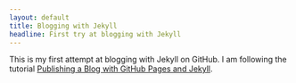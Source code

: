 ```yaml
---
layout: default
title: Blogging with Jekyll
headline: First try at blogging with Jekyll
---
```


This is my first attempt at blogging with Jekyll on GitHub.  I am following
the tutorial [Publishing a Blog with GitHub Pages and
Jekyll][TylerHunt_2009].


[TylerHunt_2009]: http://blog.envylabs.com/post/29130148441/publishing-a-blog-with-github-pages-and-jekyll 
